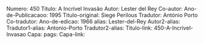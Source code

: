 Numero: 450
Titulo: A Incrível Invasão
Autor: Lester del Rey
Co-autor: 
Ano-de-Publicacaoo: 1995
Titulo-original: Siege Perilous
Tradutor: António Porto
Co-tradutor: 
Ano-de-edicao: 1966
alias: Lester-del-Rey
Autor2-alias: 
Tradutor1-alias: Antonio-Porto
Tradutor2-alias: 
Titulo-link: 450-A-Incrivel-Invasao
Capa: 
pags: 
Capa-link: